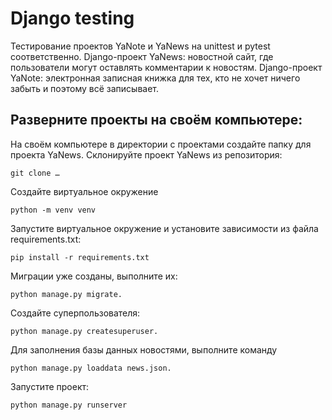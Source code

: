 # Django testing  
Тестирование проектов YaNote и YaNews на unittest и pytest соответственно.
Django-проект YaNews: новостной сайт, где пользователи могут оставлять комментарии к новостям.
Django-проект YaNote: электронная записная книжка для тех, кто не хочет ничего забыть и поэтому всё записывает. 

## Разверните проекты на своём компьютере:
На своём компьютере в директории с проектами создайте папку для проекта YaNews.
Склонируйте проект YaNews из репозитория: 
```
git clone …
```
Создайте виртуальное окружение 
```
python -m venv venv
```
Запустите виртуальное окружение и установите зависимости из файла requirements.txt: 
```
pip install -r requirements.txt
```
Миграции уже созданы, выполните их: 
```
python manage.py migrate.
```
Cоздайте суперпользователя: 
```
python manage.py createsuperuser.
```
Для заполнения базы данных новостями, выполните команду 
```
python manage.py loaddata news.json.
```
Запустите проект:
```
python manage.py runserver
```


